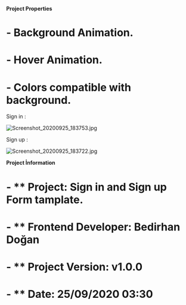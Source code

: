 **Project Properties**

# - Background Animation. 
# - Hover Animation. 
# - Colors compatible with background. 


Sign in : 

![Screenshot_20200925_183753.jpg](https://user-images.githubusercontent.com/59766658/94286954-5bc70600-ff5e-11ea-9e51-f9d0c8179c62.jpg)

Sign up :

![Screenshot_20200925_183722.jpg](https://user-images.githubusercontent.com/59766658/94287138-9a5cc080-ff5e-11ea-942c-66455be9cd7f.jpg)

**Project İnformation**

# - ** Project: Sign in and Sign up Form tamplate.
# - ** Frontend Developer: Bedirhan Doğan
# -  ** Project Version: v1.0.0
# - ** Date: 25/09/2020 03:30
